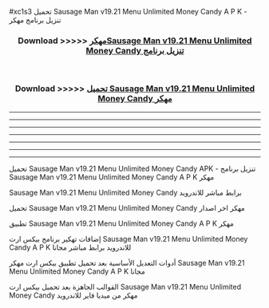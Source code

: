 #xc1s3 تحميل Sausage Man v19.21 Menu Unlimited Money Candy  A P K - تنزيل برنامج مهكر



<div align="center">
<h3>Download >>>>> <a href="https://runaway1.web.app/?sq=Sausage Man v19.21 Menu Unlimited Money Candy ">مهكرSausage Man v19.21 Menu Unlimited Money Candy  تنزيل برنامج</a></h3><br>

<h3>Download >>>>> <a href="https://runaway1.web.app/?sq=Sausage Man v19.21 Menu Unlimited Money Candy ">تحميل Sausage Man v19.21 Menu Unlimited Money Candy  مهكر</a></h3>
</div>


----------------------------------------------------------

----------------------------------------------------------

----------------------------------------------------------

----------------------------------------------------------

----------------------------------------------------------

----------------------------------------------------------

----------------------------------------------------------

تحميل Sausage Man v19.21 Menu Unlimited Money Candy  APK - تنزيل برنامج Sausage Man v19.21 Menu Unlimited Money Candy  A P K مهكر

Sausage Man v19.21 Menu Unlimited Money Candy  برابط مباشر للاندرويد

تحميل Sausage Man v19.21 Menu Unlimited Money Candy  مهكر اخر اصدار

تطبيق Sausage Man v19.21 Menu Unlimited Money Candy  A P K مهكر

إضافات تهكير برنامج بيكس ارت Sausage Man v19.21 Menu Unlimited Money Candy  A P K للاندرويد برابط مباشر مجانا

أدوات التعديل الأساسية بعد تحميل تطبيق بيكس ارت مهكر Sausage Man v19.21 Menu Unlimited Money Candy  A P K مجانا

القوالب الجاهزة بعد تحميل بيكس ارت Sausage Man v19.21 Menu Unlimited Money Candy  مهكر من ميديا فاير للاندرويد


